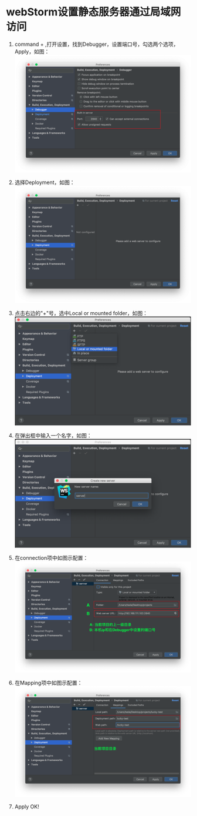 # webStorm设置静态服务器通过局域网访问

1. command + ,打开设置，找到Debugger，设置端口号，勾选两个选项，Apply，如图：  
![step1](images/step1.png)

2. 选择Deployment，如图：  
![step2](images/step2.png) 

3. 点击右边的"+"号，选中Local or mounted folder，如图：  
![step3](images/step3.png)

4. 在弹出框中输入一个名字，如图：  
![step4](images/step4.png)

5. 在connection项中如图示配置：  
![step5](images/step5.png)

6. 在Mapping项中如图示配置：  
![step6](images/step6.png)

7. Apply OK!